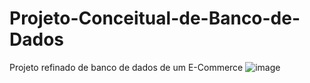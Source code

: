 # Projeto-Conceitual-de-Banco-de-Dados
Projeto refinado de banco de dados de um E-Commerce
![image](https://github.com/user-attachments/assets/c936e1b4-f1a5-46d7-b48b-bffbefb5bdad)
